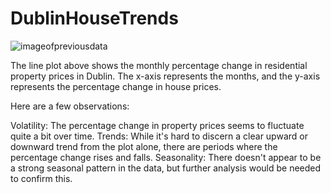 # DublinHouseTrends

![imageofpreviousdata](https://i.imgur.com/47BWE4c.png)

The line plot above shows the monthly percentage change in residential property prices in Dublin. The x-axis represents the months, and the y-axis represents the percentage change in house prices.

Here are a few observations:

Volatility: The percentage change in property prices seems to fluctuate quite a bit over time.
Trends: While it's hard to discern a clear upward or downward trend from the plot alone, there are periods where the percentage change rises and falls.
Seasonality: There doesn't appear to be a strong seasonal pattern in the data, but further analysis would be needed to confirm this.
